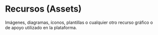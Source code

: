# Recursos (Assets)

Imágenes, diagramas, íconos, plantillas o cualquier otro recurso gráfico o de apoyo utilizado en la plataforma.

